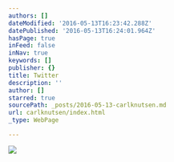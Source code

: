 ```yaml
---
authors: []
dateModified: '2016-05-13T16:23:42.288Z'
datePublished: '2016-05-13T16:24:01.964Z'
hasPage: true
inFeed: false
inNav: true
keywords: []
publisher: {}
title: Twitter
description: ''
author: []
starred: true
sourcePath: _posts/2016-05-13-carlknutsen.md
url: carlknutsen/index.html
_type: WebPage

---
```

![](https://the-grid-user-content.s3-us-west-2.amazonaws.com/89d841c8-ef02-469a-a679-daf9c6d8d82e.png)